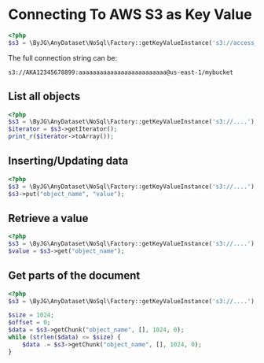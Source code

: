 # Connecting To AWS S3 as Key Value

```php
<?php
$s3 = \ByJG\AnyDataset\NoSql\Factory::getKeyValueInstance('s3://access_key:secret_key@region/bucket');
```

The full connection string can be:

```
s3://AKA12345678899:aaaaaaaaaaaaaaaaaaaaaaaaa@us-east-1/mybucket
```
## List all objects

```php
<?php
$s3 = \ByJG\AnyDataset\NoSql\Factory::getKeyValueInstance('s3://....');
$iterator = $s3->getIterator();
print_r($iterator->toArray());
```

## Inserting/Updating data

```php
<?php
$s3 = \ByJG\AnyDataset\NoSql\Factory::getKeyValueInstance('s3://....');
$s3->put("object_name", "value");
```

## Retrieve a value

```php
<?php
$s3 = \ByJG\AnyDataset\NoSql\Factory::getKeyValueInstance('s3://....');
$value = $s3->get("object_name");
```

## Get parts of the document

```php
<?php
$s3 = \ByJG\AnyDataset\NoSql\Factory::getKeyValueInstance('s3://....');

$size = 1024;
$offset = 0;
$data = $s3->getChunk("object_name", [], 1024, 0);
while (strlen($data) <= $size) {
    $data .= $s3->getChunk("object_name", [], 1024, 0);
}
```
